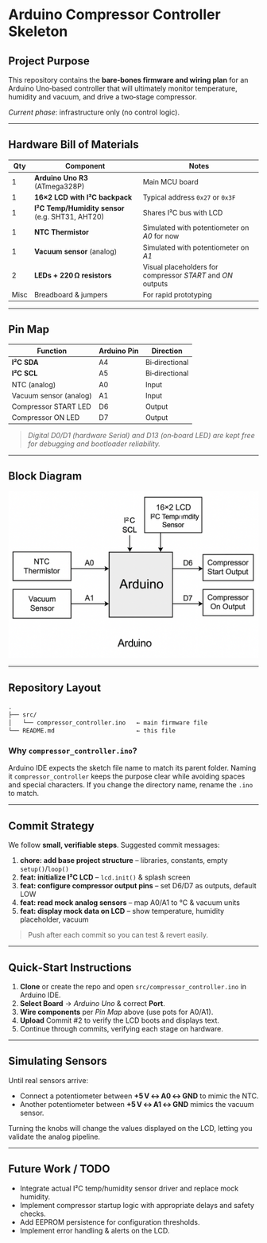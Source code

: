# Arduino Compressor Controller Skeleton

## Project Purpose

This repository contains the **bare‑bones firmware and wiring plan** for an Arduino Uno‑based controller that will ultimately monitor temperature, humidity and vacuum, and drive a two‑stage compressor.

*Current phase*: infrastructure only (no control logic).

---

## Hardware Bill of Materials

| Qty  | Component                                        | Notes                                                       |
| ---- | ------------------------------------------------ | ----------------------------------------------------------- |
| 1    | **Arduino Uno R3** (ATmega328P)                  | Main MCU board                                              |
| 1    | **16×2 LCD with I²C backpack**                   | Typical address `0x27` or `0x3F`                            |
| 1    | **I²C Temp/Humidity sensor** (e.g. SHT31, AHT20) | Shares I²C bus with LCD                                     |
| 1    | **NTC Thermistor**                               | Simulated with potentiometer on *A0* for now                |
| 1    | **Vacuum sensor** (analog)                       | Simulated with potentiometer on *A1*                        |
| 2    | **LEDs + 220 Ω resistors**                       | Visual placeholders for compressor *START* and *ON* outputs |
| Misc | Breadboard & jumpers                             | For rapid prototyping                                       |

---

## Pin Map

| Function               | Arduino Pin | Direction      |
| ---------------------- | ----------- | -------------- |
| **I²C SDA**            | A4          | Bi‑directional |
| **I²C SCL**            | A5          | Bi‑directional |
| NTC (analog)           | A0          | Input          |
| Vacuum sensor (analog) | A1          | Input          |
| Compressor START LED   | D6          | Output         |
| Compressor ON LED      | D7          | Output         |

> *Digital D0/D1 (hardware Serial) and D13 (on‑board LED) are kept free for debugging and bootloader reliability.*

---

## Block Diagram

![Block Diagram](block_diagram.png)

---

## Repository Layout

```
.
├── src/
│   └── compressor_controller.ino   ← main firmware file
└── README.md                       ← this file
```

### Why `compressor_controller.ino`?

Arduino IDE expects the sketch file name to match its parent folder. Naming it `compressor_controller` keeps the purpose clear while avoiding spaces and special characters. If you change the directory name, rename the `.ino` to match.

---

## Commit Strategy

We follow **small, verifiable steps**. Suggested commit messages:

1. **chore: add base project structure** – libraries, constants, empty `setup()`/`loop()`
2. **feat: initialize I²C LCD** – `lcd.init()` & splash screen
3. **feat: configure compressor output pins** – set D6/D7 as outputs, default LOW
4. **feat: read mock analog sensors** – map A0/A1 to °C & vacuum units
5. **feat: display mock data on LCD** – show temperature, humidity placeholder, vacuum

> Push after each commit so you can test & revert easily.

---

## Quick‑Start Instructions

1. **Clone** or create the repo and open `src/compressor_controller.ino` in Arduino IDE.
2. **Select Board** → *Arduino Uno* & correct **Port**.
3. **Wire components** per *Pin Map* above (use pots for A0/A1).
4. **Upload** Commit #2 to verify the LCD boots and displays text.
5. Continue through commits, verifying each stage on hardware.

---

## Simulating Sensors

Until real sensors arrive:

- Connect a potentiometer between **+5 V ↔ A0 ↔ GND** to mimic the NTC.
- Another potentiometer between **+5 V ↔ A1 ↔ GND** mimics the vacuum sensor.

Turning the knobs will change the values displayed on the LCD, letting you validate the analog pipeline.

---

## Future Work / TODO

- Integrate actual I²C temp/humidity sensor driver and replace mock humidity.
- Implement compressor startup logic with appropriate delays and safety checks.
- Add EEPROM persistence for configuration thresholds.
- Implement error handling & alerts on the LCD.
